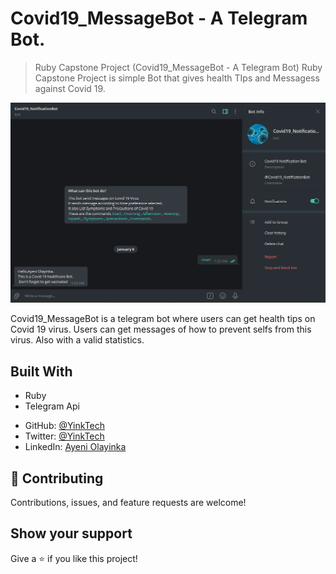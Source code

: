 # Covid19_MessageBot - A Telegram Bot.

> Ruby Capstone Project (Covid19_MessageBot - A Telegram Bot)
Ruby Capstone Project is simple Bot that gives health TIps and Messagess against Covid 19. 

![screenshot](img/picture.png)

Covid19_MessageBot is a telegram bot where users can get health tips on Covid 19 virus. Users can get messages of how to prevent selfs from this virus. Also with a valid statistics.

## Built With

- Ruby
- Telegram Api

* GitHub: [@YinkTech](https://github.com/YinkTech)
* Twitter: [@YinkTech](https://twitter.com/YinkTech)
* LinkedIn: [Ayeni Olayinka](https://www.linkedin.com/in/ayeni-olayinka-726181134/)


## 🤝 Contributing

Contributions, issues, and feature requests are welcome!

## Show your support

Give a ⭐️ if you like this project!